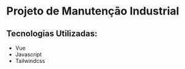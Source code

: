 # Projeto de Manutenção Industrial
<h2>Tecnologias Utilizadas:</h2>
<ul>
  <li>Vue</li>
  <li>Javascript</li>
  <li>Tailwindcss</li>
</ul>
